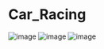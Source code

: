 # Car_Racing
![image](https://user-images.githubusercontent.com/127887746/225688326-bba550d8-f2a5-4ecd-aed1-1d97936b63e5.png)
![image](https://user-images.githubusercontent.com/127887746/225688359-10a347a3-95a5-4a9e-9090-8ed52fc3daeb.png)
![image](https://user-images.githubusercontent.com/127887746/225688413-48927e36-95b4-440e-b8dd-8d787fcf3a89.png)
